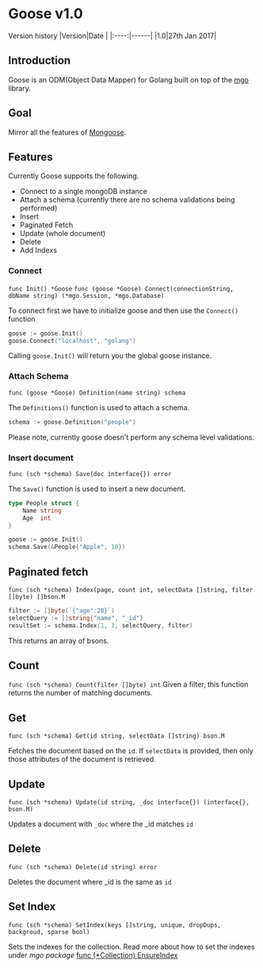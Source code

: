 # Goose v1.0

Version history
|Version|Date  |
|:----:|------|
|1.0|27th Jan 2017|

## Introduction
Goose is an ODM(Object Data Mapper) for Golang built on top of the [mgo](https://labix.org/mgo) library. 

## Goal
Mirror all the features of [Mongoose](http://mongoosejs.com/). 

## Features
Currently Goose supports the following.
- Connect to a single mongoDB instance
- Attach a schema (currently there are no schema validations being performed)
- Insert
- Paginated Fetch
- Update (whole document)
- Delete
- Add Indexs

### Connect
`func Init() *Goose`
`func (goose *Goose) Connect(connectionString, dbName string) (*mgo.Session, *mgo.Database)`

To connect first we have to initialize goose and then use the `Connect()` function
```go
goose := goose.Init()
goose.Connect("localhost", "golang")
```
Calling `goose.Init()` will return you the global goose instance.

### Attach Schema
`func (goose *Goose) Definition(name string) schema`

The `Definitions()` function is used to attach a schema.
```go
schema := goose.Definition("people")
```
Please note, currently goose doesn't perform any schema level validations.

### Insert document
`func (sch *schema) Save(doc interface{}) error`

The `Save()` function is used to insert a new document.
```go
type People struct {
	Name string
	Age  int
}

goose := goose.Init()
schema.Save(&People{"Apple", 10})
```

## Paginated fetch
`func (sch *schema) Index(page, count int, selectData []string, filter []byte) []bson.M`

```go
filter := []byte(`{"age":20}`)
selectQuery := []string{"name", "_id"}
resultSet := schema.Index(1, 1, selectQuery, filter)
```
This returns an array of bsons.

## Count
`func (sch *schema) Count(filter []byte) int`
Given a filter, this function returns the number of matching documents.

## Get
`func (sch *schema) Get(id string, selectData []string) bson.M`

Fetches the document based on the `id`. If `selectData` is provided, then only those attributes of the document is retrieved.

## Update
`func (sch *schema) Update(id string, _doc interface{}) (interface{}, bson.M)`

Updates a document with `_doc` where the _id matches `id`

## Delete
`func (sch *schema) Delete(id string) error`

Deletes the document where _id is the same as `id`

## Set Index
`func (sch *schema) SetIndex(keys []string, unique, dropDups, backgroud, sparse bool)`

Sets the indexes for the collection.
Read more about how to set the indexes under *mgo package* [func (*Collection) EnsureIndex](https://godoc.org/gopkg.in/mgo.v2#Collection.EnsureIndex)

